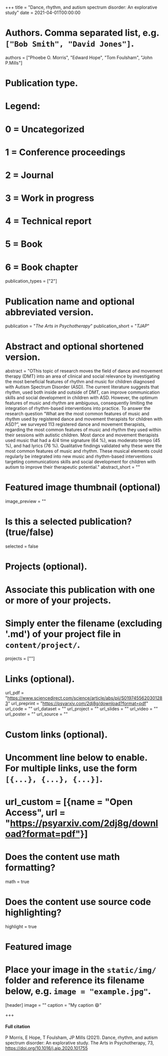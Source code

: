 +++
title = "Dance, rhythm, and autism spectrum disorder: An explorative study"
date = 2021-04-01T00:00:00

# Authors. Comma separated list, e.g. `["Bob Smith", "David Jones"]`.
authors = ["Phoebe O. Morris", "Edward Hope", "Tom Foulsham", "John P.Mills"]

# Publication type.
# Legend:
# 0 = Uncategorized
# 1 = Conference proceedings
# 2 = Journal
# 3 = Work in progress
# 4 = Technical report
# 5 = Book
# 6 = Book chapter
publication_types = ["2"]

# Publication name and optional abbreviated version.
publication = "*The Arts in Psychotherapy*"
publication_short = "*TJAP*"

# Abstract and optional shortened version.
abstract = "OThis topic of research moves the field of dance and movement therapy (DMT) into an area of clinical and social relevance by investigating the most beneficial features of rhythm and music for children diagnosed with Autism Spectrum Disorder (ASD). The current literature suggests that rhythm, used both inside and outside of DMT, can improve communication skills and social development in children with ASD. However, the optimum features of music and rhythm are ambiguous, consequently limiting the integration of rhythm-based interventions into practice. To answer the research question “What are the most common features of music and rhythm used by registered dance and movement therapists for children with ASD?”, we surveyed 113 registered dance and movement therapists, regarding the most common features of music and rhythm they used within their sessions with autistic children. Most dance and movement therapists used music that had a 4/4 time signature (64 %), was moderato tempo (45 %), and had lyrics (76 %). Qualitative findings validated why these were the most common features of music and rhythm. These musical elements could regularly be integrated into new music and rhythm-based interventions targeting communications skills and social development for children with autism to improve their therapeutic potential."
abstract_short = ""

# Featured image thumbnail (optional)
image_preview = ""

# Is this a selected publication? (true/false)
selected = false

# Projects (optional).
#   Associate this publication with one or more of your projects.
#   Simply enter the filename (excluding '.md') of your project file in `content/project/`.
   projects = [""]

# Links (optional).
url_pdf = "https://www.sciencedirect.com/science/article/abs/pii/S0197455620301283"
url_preprint = "https://psyarxiv.com/2dj8g/download?format=pdf"
url_code = ""
url_dataset = ""
url_project = ""
url_slides = ""
url_video = ""
url_poster = ""
url_source = ""

# Custom links (optional).
#   Uncomment line below to enable. For multiple links, use the form `[{...}, {...}, {...}]`.
#   url_custom = [{name = "Open Access", url = "https://psyarxiv.com/2dj8g/download?format=pdf"}]

# Does the content use math formatting?
math = true

# Does the content use source code highlighting?
highlight = true

# Featured image
# Place your image in the `static/img/` folder and reference its filename below, e.g. `image = "example.jpg"`.
[header]
image = ""
caption = "My caption :smile:"

+++

#### Full citation
P Morris, E Hope, T Foulsham, JP Mills (2021). Dance, rhythm, and autism spectrum disorder: An explorative study. The Arts in Psychotherapy, 73, https://doi.org/10.1016/j.aip.2020.101755

